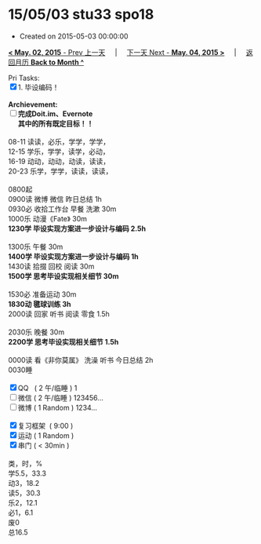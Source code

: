 # 15/05/03 stu33 spo18

- Created on 2015-05-03 00:00:00

[**< May. 02, 2015** - Prev 上一天](_archived/lifelogs/2015/05/d02.md) &nbsp; &nbsp; | &nbsp; &nbsp; [下一天 Next - **May. 04, 2015 >**](_archived/lifelogs/2015/05/d04.md) &nbsp; &nbsp; |  &nbsp; &nbsp; [返回月历 **Back to Month ^**](_archived/lifelogs/2015/05/index.md)
<br/><div>Pri Tasks:<br clear="none"/><input type="checkbox" checked="true" />1. 毕设编码！</div><div><br clear="none"/></div><div><strong>Archievement:</strong></div><div><strong><input type="checkbox" />完成Doit.im、</strong><strong>Evernote</strong></div><div><strong>      其中的</strong><strong>所有</strong><strong>既定目标！！</strong></div><div><div><br clear="none"/></div>08-11 读读，必乐，学学，学学，<br clear="none"/>12-15 学乐，学学，读学，必动，</div><div>16-19 动动，动动，动读，读读，<br clear="none"/>20-23 乐学，学学，读读，读读，<div><br clear="none"/></div>0800起<br clear="none"/>0900读 微博 微信 昨日总结 1h</div><div>0930必 收拾工作台 早餐 洗漱 30m</div><div>1000乐 动漫《Fate》 30m </div><div><strong>1230学 毕设实现方案进一步设计与编码 2.5h</strong><div><br clear="none"/></div>1300乐 午餐 30m</div><div><strong>1400学 毕设实现方案进一步设计与编码 1h</strong></div><div>1430读 拾掇 回校 阅读 30m</div><div><strong>1500学 思考毕设实现相关细节 30m</strong><div><br clear="none"/></div><div>1530必 准备运动 30m</div><div><strong>1830动 毽球训练 3h</strong></div>2000读 回家 听书 阅读 零食 1.5h</div><div><br clear="none"/></div><div>2030乐 晚餐 30m</div><div><strong>2200学 思考毕设实现相关细节 1.5h</strong><div><br clear="none"/></div>0000读 看《非你莫属》 洗澡 听书 今日总结 2h</div><div>0030睡</div><div><br clear="none"/></div><div><input type="checkbox" checked="true" />QQ   ( 2 午/临睡 ) 1<br clear="none"/><input type="checkbox" />微信 ( 2 午/临睡 ) 123456…</div><div><input type="checkbox" />微博 ( 1 Random ) 1234…</div><div><br clear="none"/></div><div><input type="checkbox" checked="true" />复习框架  ( 9:00 ) <br clear="none"/></div><div><input type="checkbox" checked="true" />运动 ( 1 Random ) </div><div><input type="checkbox" checked="true" />串门 ( < 30min ) </div><div><div><br clear="none"/></div>类，时，%<br clear="none"/>学5.5，33.3<br clear="none"/>动3，18.2<br clear="none"/>读5，30.3<br clear="none"/>乐2，12.1<br clear="none"/>必1，6.1<br clear="none"/>废0<br clear="none"/>总16.5</div>
